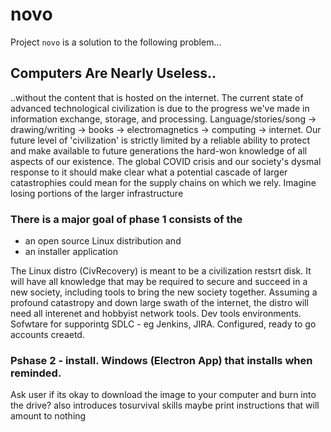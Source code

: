 # novo
Project `novo` is a solution to the following problem... 

## Computers Are Nearly Useless..
..without the content that is hosted on the internet. The current state of advanced technological civilization is due to the progress we've made in information exchange, storage, and processing. Language/stories/song -> drawing/writing -> books -> electromagnetics -> computing -> internet. Our future level of 'civilization' is strictly limited by a reliable ability to protect and make available to future generations the hard-won knowledge of all aspects of our existence. 
The global COVID crisis and our society's dysmal response to it should make clear what a potential cascade of larger catastrophies could mean for the supply chains on which we rely. Imagine losing portions of the larger infrastructure 

### There is a major goal of phase 1 consists of the 
- an open source Linux distribution and 
- an installer application
   
The Linux distro (CivRecovery) is meant to be a civilization restsrt disk. It will have all knowledge that may be required to secure and succeed in a new society, including tools to bring the new society together. Assuming a profound catastropy and down large swath of the internet, the distro will need all interenet and hobbyist network tools. Dev tools environments. Sofwtare for supporintg SDLC - eg Jenkins, JIRA. Configured, ready to go accounts creaetd.

### **Pshase 2** - install. Windows (Electron App) that installs when reminded. 
Ask user if its okay to download the image to your computer and burn into the drive?
also introduces tosurvival skills
maybe print instructions that will amount to nothing
